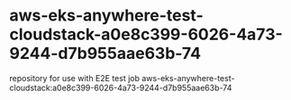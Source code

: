 # aws-eks-anywhere-test-cloudstack-a0e8c399-6026-4a73-9244-d7b955aae63b-74
repository for use with E2E test job aws-eks-anywhere-test-cloudstack:a0e8c399-6026-4a73-9244-d7b955aae63b-74
